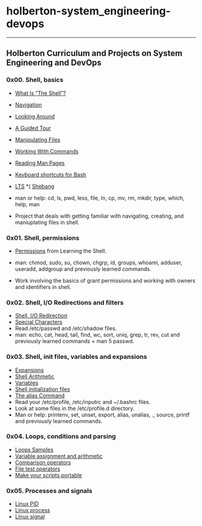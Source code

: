 ﻿# holberton-system_engineering-devops
---
## Holberton Curriculum and Projects on System Engineering and DevOps

### 0x00. Shell, basics
* [What Is “The Shell”?](http://linuxcommand.org/lc3_lts0010.php)
* [Navigation](http://linuxcommand.org/lc3_lts0020.php)
* [Looking Around](http://linuxcommand.org/lc3_lts0030.php)
* [A Guided Tour](http://linuxcommand.org/lc3_lts0040.php)
* [Manipulating Files](http://linuxcommand.org/lc3_lts0050.php)
* [Working With Commands](http://linuxcommand.org/lc3_lts0060.php)
* [Reading Man Pages](http://linuxcommand.org/lc3_man_pages/man1.html)
* [Keyboard shortcuts for Bash](https://www.howtogeek.com/howto/ubuntu/keyboard-shortcuts-for-bash-command-shell-for-ubuntu-debian-suse-redhat-linux-etc/) 
* [LTS](https://wiki.ubuntu.com/LTS)
*( [Shebang](https://en.wikipedia.org/wiki/Shebang_%28Unix%29)

* man or help: cd, ls, pwd, less, file, ln, cp, mv, rm, mkdir, type, which, help, man

* Project that deals with getting familiar with navigating, creating, and maniuplating files in shell.

### 0x01. Shell, permissions
* [Permissions](http://linuxcommand.org/lc3_lts0010.php) from Learning the Shell.

* man: chmod, sudo, su, chown, chgrp, id, groups, whoami, adduser, useradd, addgroup and previously learned commands.

* Work involving the basics of grant permissions and working with owners and identifiers in shell.

### 0x02. Shell, I/O Redirections and filters
* [Shell, I/O Redirection](http://linuxcommand.org/lc3_lts0070.php)
* [Special Characters](http://mywiki.wooledge.org/BashGuide/SpecialCharacters)
* Read /etc/passwd and /etc/shadow files.
* man: echo, cat, head, tail, find, wc, sort, uniq, grep, tr, rev, cut and previously learned commands + man 5 passwd.

### 0x03. Shell, init files, variables and expansions
* [Expansions](http://linuxcommand.org/lc3_lts0080.php)
* [Shell Arithmetic](https://www.gnu.org/software/bash/manual/html_node/Shell-Arithmetic.html)
* [Variables](http://tldp.org/LDP/Bash-Beginners-Guide/html/sect_03_02.html)
* [Shell initialization files](http://tldp.org/LDP/Bash-Beginners-Guide/html/sect_03_01.html)
* [The alias Command](http://www.linfo.org/alias.html)
* Read your /etc/profile, /etc/inputrc and ~/.bashrc files.
* Look at some files in the /etc/profile.d directory.
* Man or help: printenv, set, unset, export, alias, unalias, ., source, printf and previously learned commands.

### 0x04. Loops, conditions and parsing
* [Loops Samples](http://tldp.org/LDP/Bash-Beginners-Guide/html/sect_09_01.html)
* [Variable assignment and arithmetic](http://tldp.org/LDP/abs/html/ops.html)
* [Comparison operators](http://tldp.org/LDP/abs/html/comparison-ops.html)
* [File test operators](http://tldp.org/LDP/abs/html/fto.html)
* [Make your scripts portable](https://www.cyberciti.biz/tips/finding-bash-perl-python-portably-using-env.html)

### 0x05. Processes and signals
* [Linux PID](http://www.linfo.org/pid.html)
* [Linux process](https://www.thegeekstuff.com/2012/03/linux-processes-environment/)
* [Linux signal](https://www.thegeekstuff.com/2012/03/linux-signals-fundamentals/)

